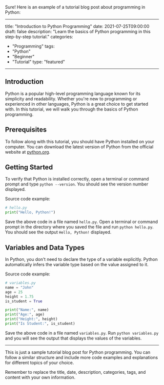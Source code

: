 Sure! Here is an example of a tutorial blog post about programming in Python:

---
title: "Introduction to Python Programming"
date: 2021-07-25T09:00:00
draft: false
description: "Learn the basics of Python programming in this step-by-step tutorial."
categories:
- "Programming"
tags:
- "Python"
- "Beginner"
- "Tutorial"
type: "featured"
---

## Introduction

Python is a popular high-level programming language known for its simplicity and readability. Whether you're new to programming or experienced in other languages, Python is a great choice to get started with. In this tutorial, we will walk you through the basics of Python programming.

## Prerequisites

To follow along with this tutorial, you should have Python installed on your computer. You can download the latest version of Python from the official website at [python.org](https://www.python.org/downloads/).

## Getting Started

To verify that Python is installed correctly, open a terminal or command prompt and type `python --version`. You should see the version number displayed.

Source code example:

```python
# hello.py
print("Hello, Python!")
```

Save the above code in a file named `hello.py`. Open a terminal or command prompt in the directory where you saved the file and run `python hello.py`. You should see the output `Hello, Python!` displayed.

## Variables and Data Types

In Python, you don't need to declare the type of a variable explicitly. Python automatically infers the variable type based on the value assigned to it.

Source code example:

```python
# variables.py
name = "John"
age = 25
height = 1.75
is_student = True

print("Name:", name)
print("Age:", age)
print("Height:", height)
print("Is Student:", is_student)
```

Save the above code in a file named `variables.py`. Run `python variables.py` and you will see the output that displays the values of the variables.

---

This is just a sample tutorial blog post for Python programming. You can follow a similar structure and include more code examples and explanations for different topics of your choice.

Remember to replace the title, date, description, categories, tags, and content with your own information.
